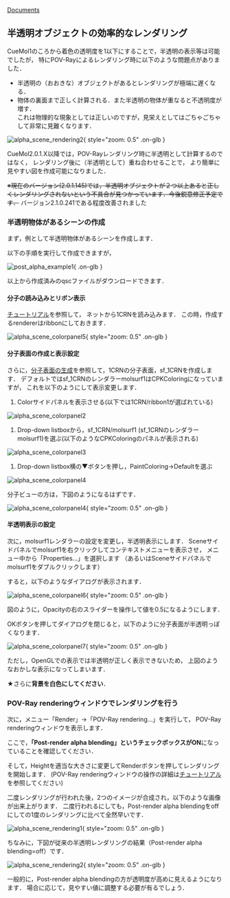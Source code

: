 [Documents](../../Documents)

## 半透明オブジェクトの効率的なレンダリング

CueMol1のころから着色の透明度を1以下にすることで，半透明の表示等は可能でしたが，
特にPOV-Rayによるレンダリング時に以下のような問題点がありました．
*  半透明の（おおきな）オブジェクトがあるとレンダリングが極端に遅くなる．
*  物体の裏面まで正しく計算される．また半透明の物体が重なると不透明度が増す．<br />
これは物理的な現象としては正しいのですが，見栄えとしてはごちゃごちゃして非常に見難くなります．


![alpha_scene_rendering2](../../assets/images/cuemol2/PostAlphaBlend/alpha_scene_rendering2.jpg){ style="zoom: 0.5" .on-glb }


CueMol2.0.1.X以降では，POV-Rayレンダリング時に半透明として計算するのではなく，
レンダリング後に（半透明として）重ね合わせることで，
より簡単に見やすい図を作成可能になりました．

~~※現在のバージョン(2.0.1.145)では，半透明オブジェクトが２つ以上あると正しくレンダリングされないという不具合が見つかっています．今後鋭意修正予定です．~~ バージョン2.1.0.241である程度改善されました

### 半透明物体があるシーンの作成
まず，例として半透明物体があるシーンを作成します．

以下の手順を実行して作成できますが，

![post_alpha_example1](../../assets/images/cuemol2/PostAlphaBlend/post_alpha_example1.qsc){ .on-glb }

以上から作成済みのqscファイルがダウンロードできます．


#### 分子の読み込みとリボン表示
[チュートリアル](../../Documents/GUIのチュートリアル(CueMol2)/Step1)を参照して，
ネットから1CRNを読み込みます．
この時，作成するrendererはribbonにしておきます．


![alpha_scene_colorpanel5](../../assets/images/cuemol2/PostAlphaBlend/alpha_scene_colorpanel5.jpg){ style="zoom: 0.5" .on-glb }


#### 分子表面の作成と表示設定
さらに，[分子表面の生成](../../cuemol2/MsmsMolSurface)を参照して，1CRNの分子表面，sf_1CRNを作成します．
デフォルトではsf_1CRNのレンダラーmolsurf1はCPKColoringになっていますが，
これを以下のようにして表示変更します．
1.  Colorサイドパネルを表示させる(以下では1CRN/ribbon1が選ばれている)<br />

![alpha_scene_colorpanel2](../../assets/images/cuemol2/PostAlphaBlend/alpha_scene_colorpanel2.png)

1.  Drop-down listboxから，sf_1CRN/molsurf1 (sf_1CRNのレンダラーmolsurf1)を選ぶ(以下のようなCPKColoringのパネルが表示される)<br />

![alpha_scene_colorpanel3](../../assets/images/cuemol2/PostAlphaBlend/alpha_scene_colorpanel3.png)

1.  Drop-down listbox横の▼ボタンを押し，PaintColoring→Defaultを選ぶ<br />

![alpha_scene_colorpanel4](../../assets/images/cuemol2/PostAlphaBlend/alpha_scene_colorpanel4.png)



分子ビューの方は，下図のようになるはずです．

![alpha_scene_colorpanel4](../../assets/images/cuemol2/PostAlphaBlend/alpha_scene_colorpanel4.jpg){ style="zoom: 0.5" .on-glb }


#### 半透明表示の設定
次に，molsurf1レンダラーの設定を変更し，半透明表示にします．
Sceneサイドパネルでmolsurf1を右クリックしてコンテキストメニューを表示させ，
メニュー中から「Properties...」を選択します
（あるいはSceneサイドパネルでmolsurf1をダブルクリックします）

すると，以下のようなダイアログが表示されます．

![alpha_scene_colorpanel6](../../assets/images/cuemol2/PostAlphaBlend/alpha_scene_colorpanel6.png){ style="zoom: 0.5" .on-glb }

図のように，Opacityの右のスライダーを操作して値を0.5になるようにします．

OKボタンを押してダイアログを閉じると，以下のように分子表面が半透明っぽくなります．

![alpha_scene_colorpanel7](../../assets/images/cuemol2/PostAlphaBlend/alpha_scene_colorpanel7.jpg){ style="zoom: 0.5" .on-glb }

ただし，OpenGLでの表示では半透明が正しく表示できないため，
上図のようなおかしな表示になってしまいます．

★さらに**背景を白色にしてください**．

### POV-Ray renderingウィンドウでレンダリングを行う
次に，メニュー「Render」→「POV-Ray rendering...」を実行して，
POV-Ray renderingウィンドウを表示します．

ここで，**「Post-render alpha blending」というチェックボックスがON**になっていることを確認してください．

そして，Heightを適当な大きさに変更してRenderボタンを押してレンダリングを開始します．
(POV-Ray renderingウィンドウの操作の詳細は[チュートリアル](../../Documents/GUIのチュートリアル(CueMol2)/Step10)を参照してください)

二度レンダリングが行われた後，2つのイメージが合成され，以下のような画像が出来上がります．
二度行われるにしても，Post-render alpha blendingをoffにしての1度のレンダリングに比べて全然早いです．

![alpha_scene_rendering1](../../assets/images/cuemol2/PostAlphaBlend/alpha_scene_rendering1.jpg){ style="zoom: 0.5" .on-glb }

ちなみに，下図が従来の半透明レンダリングの結果（Post-render alpha blending=off）です．

![alpha_scene_rendering2](../../assets/images/cuemol2/PostAlphaBlend/alpha_scene_rendering2.jpg){ style="zoom: 0.5" .on-glb }

一般的に，Post-render alpha blendingの方が透明度が高めに見えるようになります．
場合に応じて，見やすい値に調整する必要が有るでしょう．
